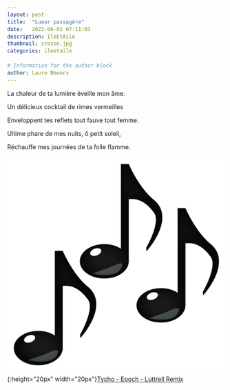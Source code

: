 ```yaml
---
layout: post
title:  "Lueur passagère"
date:   2022-06-01 07:11:03
description: IleEtAile
thumbnail: crozon.jpg
categories: ileetaile

# Information for the author block
author: Laure Neworx
---
```


La chaleur de ta lumière éveille mon âme.

Un délicieux cocktail de rimes vermeilles

Enveloppent tes reflets tout fauve tout femme.

Ultime phare de mes nuits, ô petit soleil,

Réchauffe mes journées de ta folle flamme.


![](/assets/img/notes.png){:height="20px" width="20px"}[Tycho - Epoch - Luttrell Remix][link1] 

[link1]: https://www.youtube.com/watch?v=igXmJ1KmNfY

<br/>
<br/>




